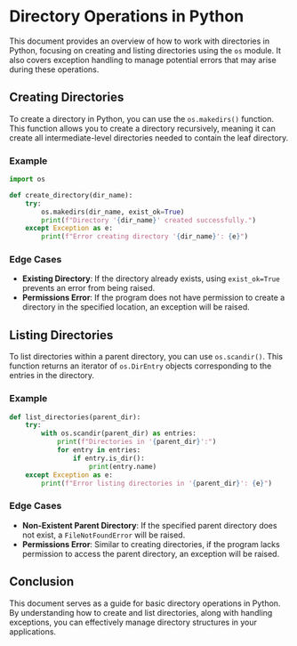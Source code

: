 # Directory Operations in Python

This document provides an overview of how to work with directories in Python, focusing on creating and listing directories using the `os` module. It also covers exception handling to manage potential errors that may arise during these operations.

## Creating Directories

To create a directory in Python, you can use the `os.makedirs()` function. This function allows you to create a directory recursively, meaning it can create all intermediate-level directories needed to contain the leaf directory.

### Example

```python
import os

def create_directory(dir_name):
    try:
        os.makedirs(dir_name, exist_ok=True)
        print(f"Directory '{dir_name}' created successfully.")
    except Exception as e:
        print(f"Error creating directory '{dir_name}': {e}")
```

### Edge Cases

- **Existing Directory**: If the directory already exists, using `exist_ok=True` prevents an error from being raised.
- **Permissions Error**: If the program does not have permission to create a directory in the specified location, an exception will be raised.

## Listing Directories

To list directories within a parent directory, you can use `os.scandir()`. This function returns an iterator of `os.DirEntry` objects corresponding to the entries in the directory.

### Example

```python
def list_directories(parent_dir):
    try:
        with os.scandir(parent_dir) as entries:
            print(f"Directories in '{parent_dir}':")
            for entry in entries:
                if entry.is_dir():
                    print(entry.name)
    except Exception as e:
        print(f"Error listing directories in '{parent_dir}': {e}")
```

### Edge Cases

- **Non-Existent Parent Directory**: If the specified parent directory does not exist, a `FileNotFoundError` will be raised.
- **Permissions Error**: Similar to creating directories, if the program lacks permission to access the parent directory, an exception will be raised.

## Conclusion

This document serves as a guide for basic directory operations in Python. By understanding how to create and list directories, along with handling exceptions, you can effectively manage directory structures in your applications.